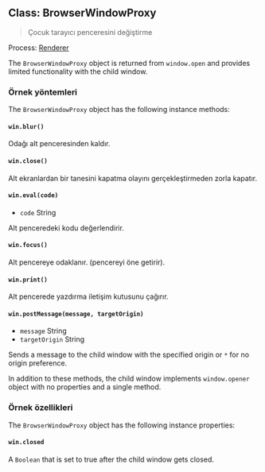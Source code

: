 ## Class: BrowserWindowProxy

> Çocuk tarayıcı penceresini değiştirme

Process: [Renderer](../glossary.md#renderer-process)

The `BrowserWindowProxy` object is returned from `window.open` and provides limited functionality with the child window.

### Örnek yöntemleri

The `BrowserWindowProxy` object has the following instance methods:

#### `win.blur()`

Odağı alt penceresinden kaldır.

#### `win.close()`

Alt ekranlardan bir tanesini kapatma olayını gerçekleştirmeden zorla kapatır.

#### `win.eval(code)`

* `code` String

Alt penceredeki kodu değerlendirir.

#### `win.focus()`

Alt pencereye odaklanır. (pencereyi öne getirir).

#### `win.print()`

Alt pencerede yazdırma iletişim kutusunu çağırır.

#### `win.postMessage(message, targetOrigin)`

* `message` String
* `targetOrigin` String

Sends a message to the child window with the specified origin or `*` for no origin preference.

In addition to these methods, the child window implements `window.opener` object with no properties and a single method.

### Örnek özellikleri

The `BrowserWindowProxy` object has the following instance properties:

#### `win.closed`

A `Boolean` that is set to true after the child window gets closed.